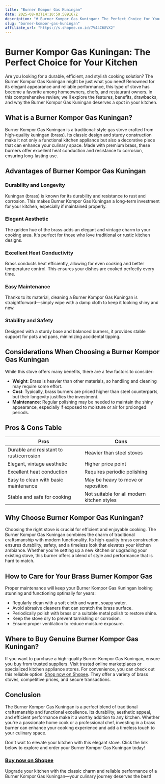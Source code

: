 ```yaml
---
title: "Burner Kompor Gas Kuningan"
date: 2025-08-03T14:10:50.589167Z
description: "# Burner Kompor Gas Kuningan: The Perfect Choice for Your Kitchen..."
slug: "burner-kompor-gas-kuningan"
affiliate_url: "https://s.shopee.co.id/7V44C68VX2"
---
```

# Burner Kompor Gas Kuningan: The Perfect Choice for Your Kitchen

Are you looking for a durable, efficient, and stylish cooking solution? The Burner Kompor Gas Kuningan might be just what you need! Renowned for its elegant appearance and reliable performance, this type of stove has become a favorite among homeowners, chefs, and restaurant owners. In this comprehensive review, we'll explore the features, benefits, drawbacks, and why the Burner Kompor Gas Kuningan deserves a spot in your kitchen.

## What is a Burner Kompor Gas Kuningan?

Burner Kompor Gas Kuningan is a traditional-style gas stove crafted from high-quality kuningan (brass). Its classic design and sturdy construction make it not only a functional kitchen appliance but also a decorative piece that can enhance your culinary space. Made with premium brass, these burners offer excellent heat conduction and resistance to corrosion, ensuring long-lasting use.

## Advantages of Burner Kompor Gas Kuningan

### Durability and Longevity
Kuningan (brass) is known for its durability and resistance to rust and corrosion. This makes Burner Kompor Gas Kuningan a long-term investment for your kitchen, especially if maintained properly.

### Elegant Aesthetic
The golden hue of the brass adds an elegant and vintage charm to your cooking area. It's perfect for those who love traditional or rustic kitchen designs.

### Excellent Heat Conductivity
Brass conducts heat efficiently, allowing for even cooking and better temperature control. This ensures your dishes are cooked perfectly every time.

### Easy Maintenance
Thanks to its material, cleaning a Burner Kompor Gas Kuningan is straightforward—simply wipe with a damp cloth to keep it looking shiny and new.

### Stability and Safety
Designed with a sturdy base and balanced burners, it provides stable support for pots and pans, minimizing accidental tipping.

## Considerations When Choosing a Burner Kompor Gas Kuningan

While this stove offers many benefits, there are a few factors to consider:

- **Weight**: Brass is heavier than other materials, so handling and cleaning may require some effort.
- **Cost**: Typically, brass burners are priced higher than steel counterparts, but their longevity justifies the investment.
- **Maintenance**: Regular polishing may be needed to maintain the shiny appearance, especially if exposed to moisture or air for prolonged periods.

## Pros & Cons Table

| **Pros** | **Cons** |
|---|---|
| Durable and resistant to rust/corrosion | Heavier than steel stoves |
| Elegant, vintage aesthetic | Higher price point |
| Excellent heat conduction | Requires periodic polishing |
| Easy to clean with basic maintenance | May be heavy to move or reposition |
| Stable and safe for cooking | Not suitable for all modern kitchen styles |

## Why Choose Burner Kompor Gas Kuningan?

Choosing the right stove is crucial for efficient and enjoyable cooking. The Burner Kompor Gas Kuningan combines the charm of traditional craftsmanship with modern functionality. Its high-quality brass construction ensures durability, safety, and a timeless look that elevates your kitchen ambiance. Whether you're setting up a new kitchen or upgrading your existing stove, this burner offers a blend of style and performance that is hard to match.

## How to Care for Your Brass Burner Kompor Gas

Proper maintenance will keep your Burner Kompor Gas Kuningan looking stunning and functioning optimally for years:

- Regularly clean with a soft cloth and warm, soapy water.
- Avoid abrasive cleaners that can scratch the brass surface.
- Periodically polish with brass or a suitable metal polish to restore shine.
- Keep the stove dry to prevent tarnishing or corrosion.
- Ensure proper ventilation to reduce moisture exposure.

## Where to Buy Genuine Burner Kompor Gas Kuningan?

If you want to purchase a high-quality Burner Kompor Gas Kuningan, ensure you buy from trusted suppliers. Visit trusted online marketplaces or specialized kitchen appliance stores. For convenience, you can check out this reliable option: [Shop now on Shopee](https://s.shopee.co.id/7V44C68VX2). They offer a variety of brass stoves, competitive prices, and secure transactions.

## Conclusion

The Burner Kompor Gas Kuningan is a perfect blend of traditional craftsmanship and functional excellence. Its durability, aesthetic appeal, and efficient performance make it a worthy addition to any kitchen. Whether you're a passionate home cook or a professional chef, investing in a brass burner can enhance your cooking experience and add a timeless touch to your culinary space.

Don't wait to elevate your kitchen with this elegant stove. Click the link below to explore and order your Burner Kompor Gas Kuningan today!

### [Buy now on Shopee](https://s.shopee.co.id/7V44C68VX2)

Upgrade your kitchen with the classic charm and reliable performance of a Burner Kompor Gas Kuningan—your culinary journey deserves the best!